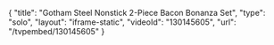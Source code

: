 {
    "title": "Gotham Steel Nonstick 2-Piece Bacon Bonanza Set",
    "type": "solo",
    "layout": "iframe-static",
    "videoId": "130145605",
    "url": "\/tvpembed\/130145605"
}